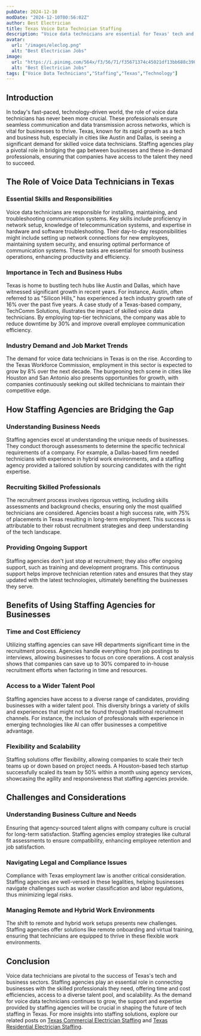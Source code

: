 ```yaml
---
pubDate: 2024-12-10
modDate: "2024-12-10T00:56:02Z"
author: Best Electrician
title: Texas Voice Data Technician Staffing
description: "Voice data technicians are essential for Texas' tech and business hubs. Explore how staffing agencies are helping businesses find skilled professionals to keep their systems connected."
avatar:
  url: "/images/eleclog.png"
  alt: "Best Electrician Jobs"
image:
  url: "https://i.pinimg.com/564x/f3/56/71/f35671374c45021df13bb688c390a3a2.jpg"
  alt: "Best Electrician Jobs"
tags: ["Voice Data Technicians","Staffing","Texas","Technology"]
---
```


## Introduction

In today's fast-paced, technology-driven world, the role of voice data technicians has never been more crucial. These professionals ensure seamless communication and data transmission across networks, which is vital for businesses to thrive. Texas, known for its rapid growth as a tech and business hub, especially in cities like Austin and Dallas, is seeing a significant demand for skilled voice data technicians. Staffing agencies play a pivotal role in bridging the gap between businesses and these in-demand professionals, ensuring that companies have access to the talent they need to succeed.

## The Role of Voice Data Technicians in Texas

### Essential Skills and Responsibilities

Voice data technicians are responsible for installing, maintaining, and troubleshooting communication systems. Key skills include proficiency in network setup, knowledge of telecommunication systems, and expertise in hardware and software troubleshooting. Their day-to-day responsibilities might include setting up network connections for new employees, maintaining system security, and ensuring optimal performance of communication systems. These tasks are essential for smooth business operations, enhancing productivity and efficiency.

### Importance in Tech and Business Hubs

Texas is home to bustling tech hubs like Austin and Dallas, which have witnessed significant growth in recent years. For instance, Austin, often referred to as "Silicon Hills," has experienced a tech industry growth rate of 16% over the past five years. A case study of a Texas-based company, TechComm Solutions, illustrates the impact of skilled voice data technicians. By employing top-tier technicians, the company was able to reduce downtime by 30% and improve overall employee communication efficiency.

### Industry Demand and Job Market Trends

The demand for voice data technicians in Texas is on the rise. According to the Texas Workforce Commission, employment in this sector is expected to grow by 8% over the next decade. The burgeoning tech scene in cities like Houston and San Antonio also presents opportunities for growth, with companies continuously seeking out skilled technicians to maintain their competitive edge.

## How Staffing Agencies are Bridging the Gap

### Understanding Business Needs

Staffing agencies excel at understanding the unique needs of businesses. They conduct thorough assessments to determine the specific technical requirements of a company. For example, a Dallas-based firm needed technicians with experience in hybrid work environments, and a staffing agency provided a tailored solution by sourcing candidates with the right expertise.

### Recruiting Skilled Professionals

The recruitment process involves rigorous vetting, including skills assessments and background checks, ensuring only the most qualified technicians are considered. Agencies boast a high success rate, with 75% of placements in Texas resulting in long-term employment. This success is attributable to their robust recruitment strategies and deep understanding of the tech landscape.

### Providing Ongoing Support

Staffing agencies don't just stop at recruitment; they also offer ongoing support, such as training and development programs. This continuous support helps improve technician retention rates and ensures that they stay updated with the latest technologies, ultimately benefiting the businesses they serve.

## Benefits of Using Staffing Agencies for Businesses

### Time and Cost Efficiency

Utilizing staffing agencies can save HR departments significant time in the recruitment process. Agencies handle everything from job postings to interviews, allowing businesses to focus on core operations. A cost analysis shows that companies can save up to 30% compared to in-house recruitment efforts when factoring in time and resources.

### Access to a Wider Talent Pool

Staffing agencies have access to a diverse range of candidates, providing businesses with a wider talent pool. This diversity brings a variety of skills and experiences that might not be found through traditional recruitment channels. For instance, the inclusion of professionals with experience in emerging technologies like AI can offer businesses a competitive advantage.

### Flexibility and Scalability 

Staffing solutions offer flexibility, allowing companies to scale their tech teams up or down based on project needs. A Houston-based tech startup successfully scaled its team by 50% within a month using agency services, showcasing the agility and responsiveness that staffing agencies provide.

## Challenges and Considerations

### Understanding Business Culture and Needs

Ensuring that agency-sourced talent aligns with company culture is crucial for long-term satisfaction. Staffing agencies employ strategies like cultural fit assessments to ensure compatibility, enhancing employee retention and job satisfaction.

### Navigating Legal and Compliance Issues

Compliance with Texas employment law is another critical consideration. Staffing agencies are well-versed in these legalities, helping businesses navigate challenges such as worker classification and labor regulations, thus minimizing legal risks.

### Managing Remote and Hybrid Work Environments

The shift to remote and hybrid work setups presents new challenges. Staffing agencies offer solutions like remote onboarding and virtual training, ensuring that technicians are equipped to thrive in these flexible work environments.

## Conclusion

Voice data technicians are pivotal to the success of Texas's tech and business sectors. Staffing agencies play an essential role in connecting businesses with the skilled professionals they need, offering time and cost efficiencies, access to a diverse talent pool, and scalability. As the demand for voice data technicians continues to grow, the support and expertise provided by staffing agencies will be crucial in shaping the future of tech staffing in Texas. For more insights into staffing solutions, explore our related posts on [Texas Commercial Electrician Staffing](/posts/texas-commercial-electrician-staffing) and [Texas Residential Electrician Staffing](/posts/texas-residential-electrician-staffing).